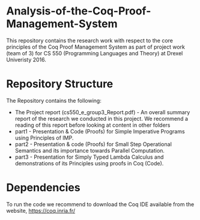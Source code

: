 # Analysis-of-the-Coq-Proof-Management-System

This repository contains the research work with respect to the core principles of the Coq Proof Management System as part of project work (team of 3) for CS 550 (Programming Languages and Theory) at Drexel Univeristy 2016. </br>

# Repository Structure

The Repository contains the following: </br>
* The Project report (cs550_e_group3_Report.pdf) - An overall summary report of the research we conducted in this project. We recommend a reading of this report before looking at content in other folders
* part1 - Presentation & Code (Proofs) for Simple Imperative Programs using Principles of IMP.
* part2 - Presentation & code (Proofs) for Small Step Operational Semantics and its importance towards Parallel Computation.
* part3 - Presentation for Simply Typed Lambda Calculus and demonstrations of its Principles using proofs in Coq (Code).

# Dependencies

To run the code we recommend to download the Coq IDE available from the website, https://coq.inria.fr/

